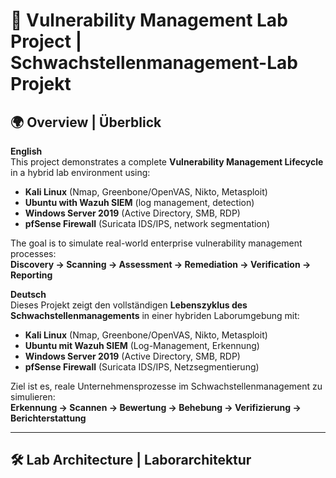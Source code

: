# 🔐 Vulnerability Management Lab Project | Schwachstellenmanagement-Lab Projekt  

## 🌍 Overview | Überblick  
**English**  
This project demonstrates a complete **Vulnerability Management Lifecycle** in a hybrid lab environment using:  
- **Kali Linux** (Nmap, Greenbone/OpenVAS, Nikto, Metasploit)  
- **Ubuntu with Wazuh SIEM** (log management, detection)  
- **Windows Server 2019** (Active Directory, SMB, RDP)  
- **pfSense Firewall** (Suricata IDS/IPS, network segmentation)  

The goal is to simulate real-world enterprise vulnerability management processes:  
**Discovery → Scanning → Assessment → Remediation → Verification → Reporting**  

**Deutsch**  
Dieses Projekt zeigt den vollständigen **Lebenszyklus des Schwachstellenmanagements** in einer hybriden Laborumgebung mit:  
- **Kali Linux** (Nmap, Greenbone/OpenVAS, Nikto, Metasploit)  
- **Ubuntu mit Wazuh SIEM** (Log-Management, Erkennung)  
- **Windows Server 2019** (Active Directory, SMB, RDP)  
- **pfSense Firewall** (Suricata IDS/IPS, Netzsegmentierung)  

Ziel ist es, reale Unternehmensprozesse im Schwachstellenmanagement zu simulieren:  
**Erkennung → Scannen → Bewertung → Behebung → Verifizierung → Berichterstattung**  

---

## 🛠️ Lab Architecture | Laborarchitektur  

